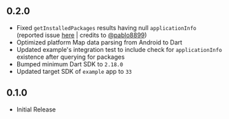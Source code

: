 ## 0.2.0

* Fixed `getInstalledPackages` results having null `applicationInfo` (reported issue [here](https://github.com/nsNeruno/android_package_manager/issues/1) | credits to [@pablo8899](https://github.com/pablo8899))
* Optimized platform Map data parsing from Android to Dart
* Updated example's integration test to include check for `applicationInfo` existence after 
querying for packages
* Bumped minimum Dart SDK to `2.18.0`
* Updated target SDK of `example` app to `33`

## 0.1.0

* Initial Release
